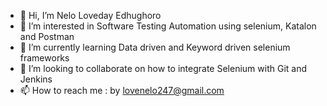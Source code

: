 - 👋 Hi, I’m Nelo Loveday Edhughoro
- 👀 I’m interested in Software Testing Automation using selenium, Katalon and Postman
- 🌱 I’m currently learning Data driven and Keyword driven selenium frameworks
- 💞️ I’m looking to collaborate on how to integrate Selenium with Git and Jenkins
- 📫 How to reach me : by lovenelo247@gmail.com

<!---
lovenelo247/lovenelo247 is a ✨ special ✨ repository because its `README.md` (this file) appears on your GitHub profile.
You can click the Preview link to take a look at your changes.
--->
